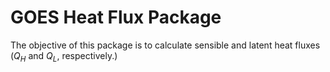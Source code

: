 # GOES Heat Flux Package
The objective of this package is to calculate sensible and latent heat fluxes ($Q_H$ and $Q_L$, respectively.)